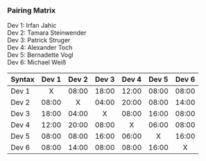 ### Pairing Matrix
Dev 1: Irfan Jahic  
Dev 2: Tamara Steinwender  
Dev 3: Patrick Struger  
Dev 4: Alexander Toch  
Dev 5: Bernadette Vogl  
Dev 6: Michael Weiß  

| Syntax      | Dev 1   	  | Dev 2   	  | Dev 3     	| Dev 4   	  | Dev 5     	| Dev 6   	  |
| :---        |    :----:   |    :----:   |    :----:   |    :----:   |    :----:   |    :----:   |
| Dev 1       | X           | 08:00       | 18:00       | 12:00       | 08:00       | 08:00       |
| Dev 2       | 08:00       | X           | 04:00       | 20:00       | 08:00       | 14:00       |
| Dev 3       | 18:00       | 04:00       | X           | 08:00       | 16:00       | 08:00       |
| Dev 4       | 12:00       | 20:00       | 08:00       | X           | 06:00       | 08:00       |
| Dev 5       | 08:00       | 08:00       | 16:00       | 06:00       | X           | 16:00       |
| Dev 6       | 08:00       | 14:00       | 08:00       | 08:00       | 16:00       | X           |
